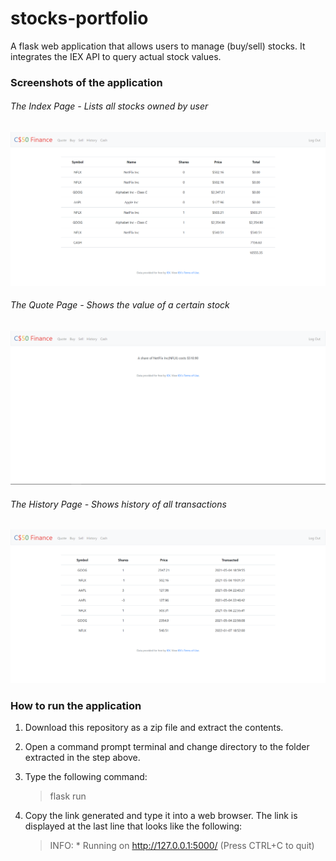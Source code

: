 # stocks-portfolio
A flask web application that allows users to manage (buy/sell) stocks. It integrates the IEX API to query actual stock values. 

### Screenshots of the application
###### The Index Page - Lists all stocks owned by user
![Index Page Display Error](/readme_imgs/index.png)
###### The Quote Page - Shows the value of a certain stock
![Quote Page Display Error](/readme_imgs/quote.png)
###### The History Page - Shows history of all transactions
![History Page Display Error](/readme_imgs/history.png)

### How to run the application
1. Download this repository as a zip file and extract the contents.
2. Open a command prompt terminal and change directory to the folder extracted in the step above. 
3. Type the following command:

    > flask run
4. Copy the link generated and type it into a web browser. The link is displayed at the last line that looks like the following:

    > INFO:  * Running on http://127.0.0.1:5000/ (Press CTRL+C to quit)

